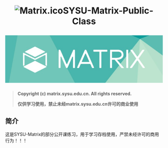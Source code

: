 <h1 align="center">

<img src="https://github.com/GeorgeDong32/SYSU_Matrix_2022/blob/main/Pics/Matrix.ico" alt="Matrix.ico" width="32">SYSU-Matrix-Public-Class

<img src="https://github.com/GeorgeDong32/SYSU_Matrix_2022/blob/main/Pics/Matrix_title.jpeg" alt="Matrix" width="600">
</h1>

> **Copyright (c) matrix.sysu.edu.cn. All rights reserved.** 
>
> **仅供学习使用，禁止未经matrix.sysu.edu.cn许可的商业使用**
## 简介
这是SYSU-Matrix的部分公开课练习，用于学习存档使用，严禁未经许可的商用行为！！！
